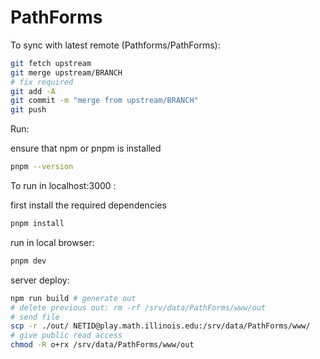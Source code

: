 # PathForms
To sync with latest remote (Pathforms/PathForms):

```bash
git fetch upstream
git merge upstream/BRANCH
# fix required
git add -A
git commit -m "merge from upstream/BRANCH"
git push
```

Run:

ensure that npm or pnpm is installed

```bash
pnpm --version
```

To run in localhost:3000 :

first install the required dependencies

```bash
pnpm install
```

run in local browser:

```bash
pnpm dev
```

server deploy:

```bash
npm run build # generate out
# delete previous out: rm -rf /srv/data/PathForms/www/out
# send file
scp -r ./out/ NETID@play.math.illinois.edu:/srv/data/PathForms/www/
# give public read access
chmod -R o+rx /srv/data/PathForms/www/out

```
